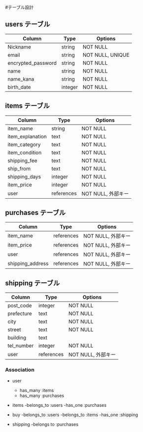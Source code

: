 #テーブル設計

## users テーブル

|Column             |Type    |Options  |
|-------------------|--------|---------|
|Nickname           |string  |NOT NULL |
|email              |string  |NOT NULL, UNIQUE |
|encrypted_password |string  |NOT NULL |
|name               |string  |NOT NULL |
|name_kana          |string  |NOT NULL |
|birth_date         |integer |NOT NULL |

## items テーブル

|Column             |Type       |Options  |
|-------------------|-----------|---------|
|item_name          |string     |NOT NULL |
|item_explanation   |text       |NOT NULL |
|item_category      |text       |NOT NULL |
|item_condition     |text       |NOT NULL |
|shipping_fee       |text       |NOT NULL |
|ship_from          |text       |NOT NULL |
|shipping_days      |integer    |NOT NULL |
|item_price         |integer    |NOT NULL |
|user               |references |NOT NULL, 外部キー |

## purchases テーブル
|Column             |Type       |Options  |
|-------------------|-----------|---------|
|item_name          |references |NOT NULL, 外部キー |
|item_price         |references |NOT NULL, 外部キー |
|user               |references |NOT NULL, 外部キー |
|shipping_address   |references |NOT NULL, 外部キー |

## shipping テーブル
|Column             |Type       |Options  |
|-------------------|-----------|---------|
|post_code          |integer    |NOT NULL |
|prefecture         |text       |NOT NULL |
|city               |text       |NOT NULL |
|street             |text       |NOT NULL |
|building           |text       |         |
|tel_number         |integer    |NOT NULL |
|user               |references |NOT NULL, 外部キー |



### Association
- user
   - has_many :items
   - has_many :purchases

- items
   -belongs_to :users
   -has_one :purchases

- buy
   -belongs_to :users
   -belongs_to :items
   -has_one :shipping

- shipping
   -belongs to :purchases

